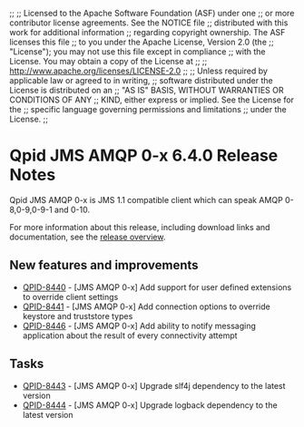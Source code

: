 ;;
;; Licensed to the Apache Software Foundation (ASF) under one
;; or more contributor license agreements.  See the NOTICE file
;; distributed with this work for additional information
;; regarding copyright ownership.  The ASF licenses this file
;; to you under the Apache License, Version 2.0 (the
;; "License"); you may not use this file except in compliance
;; with the License.  You may obtain a copy of the License at
;; 
;;   http://www.apache.org/licenses/LICENSE-2.0
;; 
;; Unless required by applicable law or agreed to in writing,
;; software distributed under the License is distributed on an
;; "AS IS" BASIS, WITHOUT WARRANTIES OR CONDITIONS OF ANY
;; KIND, either express or implied.  See the License for the
;; specific language governing permissions and limitations
;; under the License.
;;

# Qpid JMS AMQP 0-x 6.4.0 Release Notes

Qpid JMS AMQP 0-x is JMS 1.1 compatible client which can speak AMQP 0-8,0-9,0-9-1 and 0-10.

For more information about this release, including download links and
documentation, see the [release overview](index.html).

[jms]: http://en.wikipedia.org/wiki/Java_Message_Service


## New features and improvements

 - [QPID-8440](https://issues.apache.org/jira/browse/QPID-8440) - [JMS AMQP 0-x] Add support for user defined extensions to override client settings
 - [QPID-8441](https://issues.apache.org/jira/browse/QPID-8441) - [JMS AMQP 0-x] Add connection options to override keystore and truststore types 
 - [QPID-8446](https://issues.apache.org/jira/browse/QPID-8446) - [JMS AMQP 0-x] Add ability to notify messaging application about the result of every connectivity attempt

## Tasks

 - [QPID-8443](https://issues.apache.org/jira/browse/QPID-8443) - [JMS AMQP 0-x] Upgrade slf4j dependency to the latest version
 - [QPID-8444](https://issues.apache.org/jira/browse/QPID-8444) - [JMS AMQP 0-x] Upgrade logback dependency to the latest version